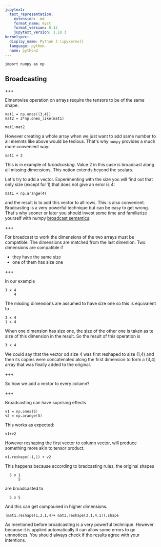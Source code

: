 ```yaml
---
jupytext:
  text_representation:
    extension: .md
    format_name: myst
    format_version: 0.13
    jupytext_version: 1.10.3
kernelspec:
  display_name: Python 3 (ipykernel)
  language: python
  name: python3
---
```


```{code-cell} ipython3
import numpy as np
```

## Broadcasting

+++

Elmentwise operation on arrays require the tensors to be of the same shape:

```{code-cell} ipython3
mat1 = np.ones((3,4))
mat2 = 2*np.ones_like(mat1)
```

```{code-cell} ipython3
mat1+mat2
```

However creating a whole array when we just want to add same  number to all elemnts like above would be tedious. That's why `numpy` provides a much more convenient way:

```{code-cell} ipython3
mat1 + 2
```

This is in example of *broadcasting*. Value 2 in this case is broadcast along all missing dimensions. This notion extends beyond the scalars.

Let's try to add a vector. Experimenting with the size you will find out that only size (except for 1) that does not give an error is 4:

```{code-cell} ipython3
mat1 + np.arange(4)
```

and the result is to add this vector to all rows. This is also convenient. Bradcasting is a very powerful technique but can be easy to get wrong. 
That's why sooner or later you should invest some time and familiarize yourself with numpy [broadcast semantics](https://docs.scipy.org/doc/numpy/user/basics.broadcasting.html). 

+++

For broadcast to work the dimensions of the two arrays must be compatible. The dimensions are matched from the last dimenion. Two dimensions are compatible if 
  * they have the same size
  * one of them has size one

+++

In our example 

    3 x 4 
        4 
        
The missing dimensions are  assumed to have size one so this is equivalent to   

    3 x 4 
    1 x 4 

When one dimension has size one, the size of the other one is taken as te size of this dimension in the result. So the result of this operation is 

    3 x 4


We could say that the vector od size 4 was first reshaped  to size (1,4) and then its copies were concatenated along the first dimension to form a (3,4) array that was finally added to the original.  

+++

So how we add a vector to every column? 

+++

Broadcasting can have suprising effects

```{code-cell} ipython3
v1 = np.ones(5)
v2 = np.arange(5)
```

This works as expected:

```{code-cell} ipython3
v1+v2
```

However reshaping the first vector to column vector, will produce something more akin to tensor product.  

```{code-cell} ipython3
v1.reshape(-1,1) + v2 
```

This happens because according to bradcasting rules, the original shapes

      5 x 1
          5
          
are broadcasted to 

      5 x 5   

And this can get compouned in higher dimensions. 

```{code-cell} ipython3
(mat1.reshape(1,3,1,4)+ mat1.reshape(3,1,4,1)).shape
```

As mentioned before broadcasting is a very powerful technique. However because it is applied automatically it can  allow some errors to go unnnotices. You should always check if the results agree with your intentions. 

```{code-cell} ipython3

```

